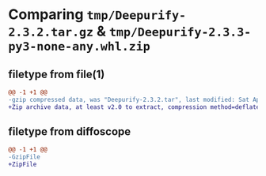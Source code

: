 # Comparing `tmp/Deepurify-2.3.2.tar.gz` & `tmp/Deepurify-2.3.3-py3-none-any.whl.zip`

## filetype from file(1)

```diff
@@ -1 +1 @@
-gzip compressed data, was "Deepurify-2.3.2.tar", last modified: Sat Apr 27 13:27:53 2024, max compression
+Zip archive data, at least v2.0 to extract, compression method=deflate
```

## filetype from diffoscope

```diff
@@ -1 +1 @@
-GzipFile
+ZipFile
```

